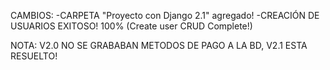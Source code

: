 CAMBIOS:
-CARPETA "Proyecto con Django 2.1" agregado!
-CREACIÓN DE USUARIOS EXITOSO! 100%
(Create user CRUD Complete!)

NOTA: V2.0 NO SE GRABABAN METODOS DE PAGO A LA BD, V2.1 ESTA RESUELTO!